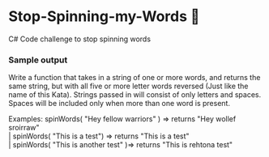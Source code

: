 # Stop-Spinning-my-Words 🤪
C# Code challenge to stop spinning words 
### Sample output 
Write a function that takes in a string of one or more words, and returns the same string, but with all five or more letter words reversed (Just like the name of this Kata). Strings passed in will consist of only letters and spaces. Spaces will be included only when more than one word is present.

Examples:
spinWords( "Hey fellow warriors" ) => returns "Hey wollef sroirraw" <br>|
spinWords( "This is a test") => returns "This is a test" <br>|
spinWords( "This is another test" )=> returns "This is rehtona test"
